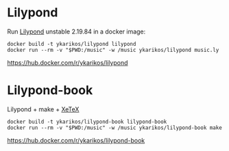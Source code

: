 # Lilypond

Run [Lilypond](http://lilypond.org/) unstable 2.19.84 in a docker image:

```
docker build -t ykarikos/lilypond lilypond
docker run --rm -v "$PWD:/music" -w /music ykarikos/lilypond music.ly
```

https://hub.docker.com/r/ykarikos/lilypond

# Lilypond-book

Lilypond + make + [XeTeX](https://www.tug.org/xetex/)

```
docker build -t ykarikos/lilypond-book lilypond-book
docker run --rm -v "$PWD:/music" -w /music ykarikos/lilypond-book make
```

https://hub.docker.com/r/ykarikos/lilypond-book
